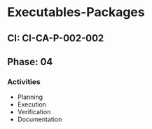 # Executables-Packages

## CI: CI-CA-P-002-002
## Phase: 04

### Activities
- Planning
- Execution
- Verification
- Documentation
